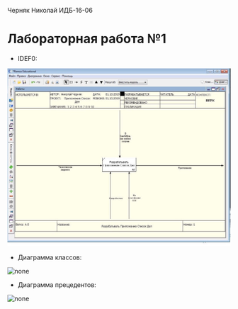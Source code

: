 Черняк Николай ИДБ-16-06

# Лабораторная работа №1

* IDEF0:

![none](https://github.com/cmpunk551/labs/blob/master/lab1/ELOZLEUZ6W0.jpg)

* Диаграмма классов:

![none](http://www.plantuml.com/plantuml/png/RP3DIWCn58NNpLDSkbBm8MfTkL9muJhC37Rej2F951SYg2XTA0WYk19_dY0LeyEqZgzmyaQUE1i5Lo7dVFUx90DRQLFD9eMoutnwg8sUI59eQ-LOzOOw6H-OSZPDjygYDB8_ogjCzJQDAO-wP5WG8LYQD3E_enFLMVfuWiD7E8N30cqu3tFKQFgYhUnoXmWUu0HVMCAnlK1BTWKlspjx2e-yrAnQlCFZ4pMBFyOuSuNNd_DQ_kUVQQ_36SD6SCTyAMjuWG-NaGXpU9ODQxBtS7Y3wqOt1BV2ZYRgRx2WFOODN5IjuXgIhNJpiOLVvzj7UPf9afkaoDGWcwRytsy0)

* Диаграмма прецедентов:

![none](http://www.plantuml.com/plantuml/png/fP5FIiD05CRNdLCyij95mGE8zC_AHJ7WmlMGZ6recf7951TMg4LmeITmezwWbaP3QjChVBcHBucLGjsvc9cFRtxluysRLcobiUDHAE9X45r98qSaFQiDtOX6Hth3lj7ZoE_gaAsBGM2LQBIDqTUrqmaPOL0RNvbTwtOdRnmhJyRgtucXkhHaDPcWFx3a1qPvDj2HgFjrZqZ6vE0PERumnnfBpAcOiloizdVanQnuG8gCaONpKzUhwxh530colGA6qotgLYHU_uhyZQkP5wmmvxjx9gPbFtHwTkw8xIZQ-qab_OX5TJuHDcod79BZ0mdMh1F26pP8YpisCyAI_PKZN6eswQ1zA7YLiYTu4iSJLgxeiJ4vuIUAbefy_kLl)
